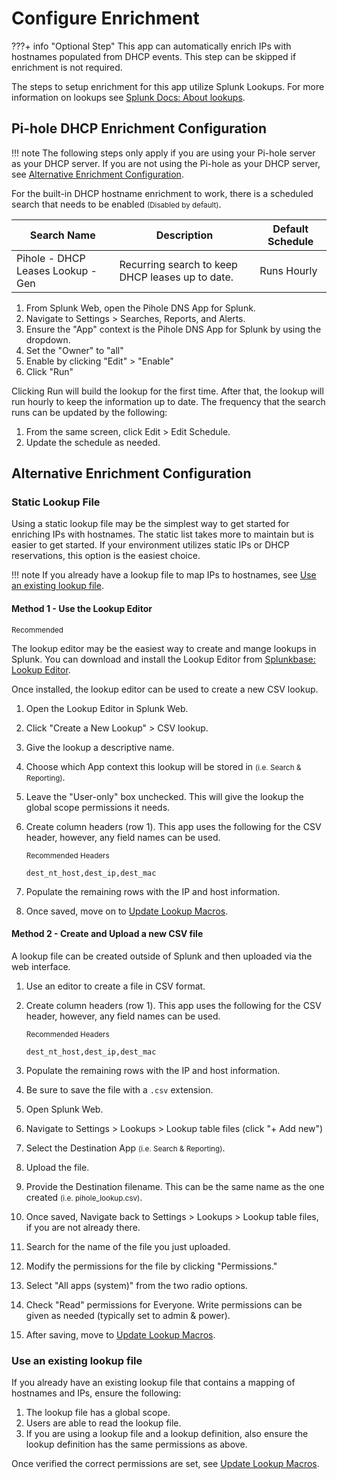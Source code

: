 # Configure Enrichment

???+ info "Optional Step"
    This app can automatically enrich IPs with hostnames populated from DHCP events. This step can be skipped if enrichment is not required.

The steps to setup enrichment for this app utilize Splunk Lookups. For more information on lookups see [Splunk Docs: About lookups](https://docs.splunk.com/Documentation/Splunk/latest/Knowledge/Aboutlookupsandfieldactions).

## Pi-hole DHCP Enrichment Configuration

!!! note
    The following steps only apply if you are using your Pi-hole server as your DHCP server. If you are not using the Pi-hole as your DHCP server, see [Alternative Enrichment Configuration](#alternative-enrichment-configuration).

For the built-in DHCP hostname enrichment to work, there is a scheduled search that needs to be enabled <small>(Disabled by default)</small>.

Search Name | Description | Default Schedule
----------- | ----------- | ----------------
Pihole - DHCP Leases Lookup - Gen | Recurring search to keep DHCP leases up to date. | Runs Hourly

1. From Splunk Web, open the Pihole DNS App for Splunk.
1. Navigate to Settings > Searches, Reports, and Alerts.
1. Ensure the "App" context is the Pihole DNS App for Splunk by using the dropdown.
1. Set the "Owner" to "all"
1. Enable by clicking "Edit" > "Enable"
1. Click "Run"

Clicking Run will build the lookup for the first time. After that, the lookup will run hourly to keep the information up to date. The frequency that the search runs can be updated by the following:

1. From the same screen, click Edit > Edit Schedule.
1. Update the schedule as needed.

## Alternative Enrichment Configuration

### Static Lookup File

Using a static lookup file may be the simplest way to get started for enriching IPs with hostnames. The static list takes more to maintain but is easier to get started. If your environment utilizes static IPs or DHCP reservations, this option is the easiest choice.

!!! note
    If you already have a lookup file to map IPs to hostnames, see [Use an existing lookup file](#use-an-existing-lookup-file).

#### Method 1 - Use the Lookup Editor

<small>Recommended</small>

The lookup editor may be the easiest way to create and mange lookups in Splunk. You can download and install the Lookup Editor from [Splunkbase: Lookup Editor](https://splunkbase.splunk.com/app/1724).

Once installed, the lookup editor can be used to create a new CSV lookup.

1. Open the Lookup Editor in Splunk Web.
1. Click "Create a New Lookup" > CSV lookup.
1. Give the lookup a descriptive name.
1. Choose which App context this lookup will be stored in <small>(i.e. Search & Reporting)</small>.
1. Leave the "User-only" box unchecked. This will give the lookup the global scope permissions it needs. 
1. Create column headers (row 1). This app uses the following for the CSV header, however, any field names can be used.

    <small>Recommended Headers</small>
    ```text
    dest_nt_host,dest_ip,dest_mac
    ```

1. Populate the remaining rows with the IP and host information.
1. Once saved, move on to [Update Lookup Macros](../configure-macros/#update-lookup-macros).

#### Method 2 - Create and Upload a new CSV file

A lookup file can be created outside of Splunk and then uploaded via the web interface.

1. Use an editor to create a file in CSV format.
1. Create column headers (row 1). This app uses the following for the CSV header, however, any field names can be used.

    <small>Recommended Headers</small>
    ```text
    dest_nt_host,dest_ip,dest_mac
    ```

1. Populate the remaining rows with the IP and host information.
1. Be sure to save the file with a `.csv` extension.
1. Open Splunk Web.
1. Navigate to Settings > Lookups > Lookup table files (click "+ Add new")
1. Select the Destination App <small>(i.e. Search & Reporting)</small>.
1. Upload the file.
1. Provide the Destination filename. This can be the same name as the one created <small>(i.e. pihole_lookup.csv)</small>.
1. Once saved, Navigate back to Settings > Lookups > Lookup table files, if you are not already there.
1. Search for the name of the file you just uploaded.
1. Modify the permissions for the file by clicking "Permissions."
1. Select "All apps (system)" from the two radio options.
1. Check "Read" permissions for Everyone. Write permissions can be given as needed (typically set to admin & power).
1. After saving, move to [Update Lookup Macros](../configure-macros/#update-lookup-macros).

### Use an existing lookup file

If you already have an existing lookup file that contains a mapping of hostnames and IPs, ensure the following:

1. The lookup file has a global scope.
1. Users are able to read the lookup file. 
1. If you are using a lookup file and a lookup definition, also ensure the lookup definition has the same permissions as above.

Once verified the correct permissions are set, see [Update Lookup Macros](../configure-macros/#update-lookup-macros).